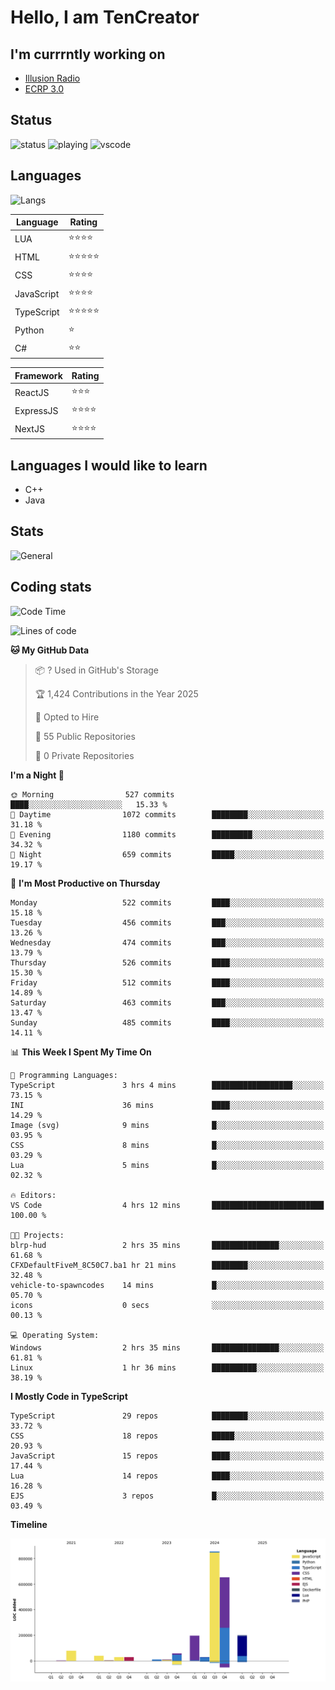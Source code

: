 # Hello, I am TenCreator

## I'm currrntly working on
- [Illusion Radio](https://illusionradio.co.uk/)
- [ECRP 3.0](http://github.com/Emerald-Coast-Roleplay/)

## Status
![status](https://api.statusbadges.me/badge/status/518334475038359555?simple=true&style=for-the-badge)
![playing](https://api.statusbadges.me/badge/playing/518334475038359555?style=for-the-badge)
![vscode](https://api.statusbadges.me/badge/vscode/518334475038359555?style=for-the-badge)

## Languages
![Langs](https://github-readme-stats.vercel.app/api/top-langs/?username=tencreator&layout=compact&theme=radical)


|Language|Rating|
|--------|------|
|LUA|⭐️⭐️⭐️⭐️|
|HTML|⭐️⭐️⭐️⭐️⭐️|
|CSS|⭐️⭐️⭐️⭐️|
|JavaScript|⭐️⭐️⭐️⭐️|
|TypeScript|⭐️⭐️⭐️⭐️⭐️|
|Python|⭐️|
|C#|⭐️⭐️ |

|Framework|Rating|
|--------|------|
|ReactJS|⭐️⭐️⭐|
|ExpressJS|⭐️⭐️⭐️⭐️|
|NextJS|⭐️⭐️⭐⭐️|

## Languages I would like to learn
- C++
- Java

## Stats
![General](https://github-readme-stats.vercel.app/api?username=tencreator&show_icons=true&theme=radical)

## Coding stats

<!--START_SECTION:waka-->
![Code Time](http://img.shields.io/badge/Code%20Time-499%20hrs%2053%20mins-blue)

![Lines of code](https://img.shields.io/badge/From%20Hello%20World%20I%27ve%20Written-2.2%20million%20lines%20of%20code-blue)

**🐱 My GitHub Data** 

> 📦 ? Used in GitHub's Storage 
 > 
> 🏆 1,424 Contributions in the Year 2025
 > 
> 💼 Opted to Hire
 > 
> 📜 55 Public Repositories 
 > 
> 🔑 0 Private Repositories 
 > 
**I'm a Night 🦉** 

```text
🌞 Morning                527 commits         ████░░░░░░░░░░░░░░░░░░░░░   15.33 % 
🌆 Daytime                1072 commits        ████████░░░░░░░░░░░░░░░░░   31.18 % 
🌃 Evening                1180 commits        █████████░░░░░░░░░░░░░░░░   34.32 % 
🌙 Night                  659 commits         █████░░░░░░░░░░░░░░░░░░░░   19.17 % 
```
📅 **I'm Most Productive on Thursday** 

```text
Monday                   522 commits         ████░░░░░░░░░░░░░░░░░░░░░   15.18 % 
Tuesday                  456 commits         ███░░░░░░░░░░░░░░░░░░░░░░   13.26 % 
Wednesday                474 commits         ███░░░░░░░░░░░░░░░░░░░░░░   13.79 % 
Thursday                 526 commits         ████░░░░░░░░░░░░░░░░░░░░░   15.30 % 
Friday                   512 commits         ████░░░░░░░░░░░░░░░░░░░░░   14.89 % 
Saturday                 463 commits         ███░░░░░░░░░░░░░░░░░░░░░░   13.47 % 
Sunday                   485 commits         ████░░░░░░░░░░░░░░░░░░░░░   14.11 % 
```


📊 **This Week I Spent My Time On** 

```text
💬 Programming Languages: 
TypeScript               3 hrs 4 mins        ██████████████████░░░░░░░   73.15 % 
INI                      36 mins             ████░░░░░░░░░░░░░░░░░░░░░   14.29 % 
Image (svg)              9 mins              █░░░░░░░░░░░░░░░░░░░░░░░░   03.95 % 
CSS                      8 mins              █░░░░░░░░░░░░░░░░░░░░░░░░   03.29 % 
Lua                      5 mins              █░░░░░░░░░░░░░░░░░░░░░░░░   02.32 % 

🔥 Editors: 
VS Code                  4 hrs 12 mins       █████████████████████████   100.00 % 

🐱‍💻 Projects: 
blrp-hud                 2 hrs 35 mins       ███████████████░░░░░░░░░░   61.68 % 
CFXDefaultFiveM_8C50C7.ba1 hr 21 mins        ████████░░░░░░░░░░░░░░░░░   32.48 % 
vehicle-to-spawncodes    14 mins             █░░░░░░░░░░░░░░░░░░░░░░░░   05.70 % 
icons                    0 secs              ░░░░░░░░░░░░░░░░░░░░░░░░░   00.13 % 

💻 Operating System: 
Windows                  2 hrs 35 mins       ███████████████░░░░░░░░░░   61.81 % 
Linux                    1 hr 36 mins        ██████████░░░░░░░░░░░░░░░   38.19 % 
```

**I Mostly Code in TypeScript** 

```text
TypeScript               29 repos            ████████░░░░░░░░░░░░░░░░░   33.72 % 
CSS                      18 repos            █████░░░░░░░░░░░░░░░░░░░░   20.93 % 
JavaScript               15 repos            ████░░░░░░░░░░░░░░░░░░░░░   17.44 % 
Lua                      14 repos            ████░░░░░░░░░░░░░░░░░░░░░   16.28 % 
EJS                      3 repos             █░░░░░░░░░░░░░░░░░░░░░░░░   03.49 % 
```



**Timeline**

![Lines of Code chart](https://raw.githubusercontent.com/tencreator/tencreator/main/assets/bar_graph.png)


<!--END_SECTION:waka-->
